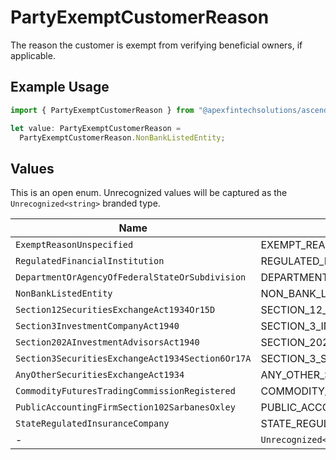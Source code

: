 # PartyExemptCustomerReason

The reason the customer is exempt from verifying beneficial owners, if applicable.

## Example Usage

```typescript
import { PartyExemptCustomerReason } from "@apexfintechsolutions/ascend-sdk/models/components";

let value: PartyExemptCustomerReason =
  PartyExemptCustomerReason.NonBankListedEntity;
```

## Values

This is an open enum. Unrecognized values will be captured as the `Unrecognized<string>` branded type.

| Name                                                    | Value                                                   |
| ------------------------------------------------------- | ------------------------------------------------------- |
| `ExemptReasonUnspecified`                               | EXEMPT_REASON_UNSPECIFIED                               |
| `RegulatedFinancialInstitution`                         | REGULATED_FINANCIAL_INSTITUTION                         |
| `DepartmentOrAgencyOfFederalStateOrSubdivision`         | DEPARTMENT_OR_AGENCY_OF_FEDERAL_STATE_OR_SUBDIVISION    |
| `NonBankListedEntity`                                   | NON_BANK_LISTED_ENTITY                                  |
| `Section12SecuritiesExchangeAct1934Or15D`               | SECTION_12_SECURITIES_EXCHANGE_ACT_1934_OR_15D          |
| `Section3InvestmentCompanyAct1940`                      | SECTION_3_INVESTMENT_COMPANY_ACT_1940                   |
| `Section202AInvestmentAdvisorsAct1940`                  | SECTION_202A_INVESTMENT_ADVISORS_ACT_1940               |
| `Section3SecuritiesExchangeAct1934Section6Or17A`        | SECTION_3_SECURITIES_EXCHANGE_ACT_1934_SECTION_6_OR_17A |
| `AnyOtherSecuritiesExchangeAct1934`                     | ANY_OTHER_SECURITIES_EXCHANGE_ACT_1934                  |
| `CommodityFuturesTradingCommissionRegistered`           | COMMODITY_FUTURES_TRADING_COMMISSION_REGISTERED         |
| `PublicAccountingFirmSection102SarbanesOxley`           | PUBLIC_ACCOUNTING_FIRM_SECTION_102_SARBANES_OXLEY       |
| `StateRegulatedInsuranceCompany`                        | STATE_REGULATED_INSURANCE_COMPANY                       |
| -                                                       | `Unrecognized<string>`                                  |